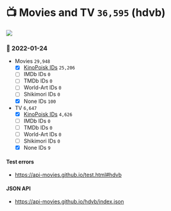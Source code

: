 # :tv: Movies and TV `36,595` (hdvb)

<a href="https://API-Movies.github.io"><img src="https://API-Movies.github.io/banner.png?cache"></a>

### :date: 2022-01-24
- Movies `29,948`
  - [x] <a href="https://API-Movies.github.io/hdvb/movie_kinopoisk_ids.json">KinoPoisk IDs</a> `25,206`
  - [ ] IMDb IDs `0`
  - [ ] TMDb IDs `0`
  - [ ] World-Art IDs `0`
  - [ ] Shikimori IDs `0`
  - [x] None IDs `100`
- TV `6,647`
  - [x] <a href="https://API-Movies.github.io/hdvb/tv_kinopoisk_ids.json">KinoPoisk IDs</a> `4,626`
  - [ ] IMDb IDs `0`
  - [ ] TMDb IDs `0`
  - [ ] World-Art IDs `0`
  - [ ] Shikimori IDs `0`
  - [x] None IDs `9`
#### Test errors
- <a href='https://api-movies.github.io/test.html#hdvb'>https://api-movies.github.io/test.html#hdvb</a>
#### JSON API
- <a href='https://api-movies.github.io/hdvb/index.json'>https://api-movies.github.io/hdvb/index.json</a>
